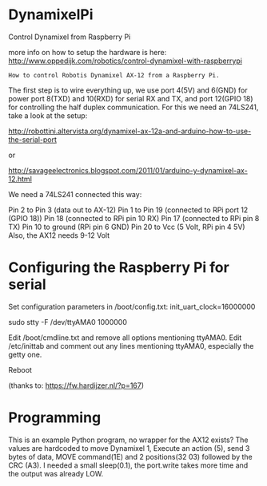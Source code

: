 DynamixelPi
===========

Control Dynamixel from Raspberry Pi

more info on how to setup the hardware is here: 
http://www.oppedijk.com/robotics/control-dynamixel-with-raspberrypi

    How to control Robotis Dynamixel AX-12 from a Raspberry Pi.

The first step is to wire everything up, we use port 4(5V) and 6(GND) for power port 8(TXD) and 10(RXD) for serial RX and TX, and port 12(GPIO 18) for controlling the half duplex communication. For this we need an 74LS241, take a look at the setup:

http://robottini.altervista.org/dynamixel-ax-12a-and-arduino-how-to-use-the-serial-port

or

http://savageelectronics.blogspot.com/2011/01/arduino-y-dynamixel-ax-12.html

We need a 74LS241 connected this way:

Pin 2 to Pin 3 (data out to AX-12)
Pin 1 to  Pin 19 (connected to RPi port 12 (GPIO 18))
Pin 18 (connected to RPi pin 10 RX)
Pin 17 (connected to RPi pin 8 TX)
Pin 10 to ground (RPi pin 6 GND)
Pin 20 to Vcc (5 Volt, RPi pin 4 5V)
Also, the AX12 needs 9-12 Volt

# Configuring the Raspberry Pi for serial
Set configuration parameters in /boot/config.txt:
init_uart_clock=16000000

sudo stty -F /dev/ttyAMA0 1000000

Edit /boot/cmdline.txt and remove all options mentioning ttyAMA0.
Edit /etc/inittab and comment out any lines mentioning ttyAMA0, especially the getty one.

Reboot

(thanks to: https://fw.hardijzer.nl/?p=167)

# Programming
This is an example Python program, no wrapper for the AX12 exists? The values are hardcoded to move Dynamixel 1, Execute an action (5), send 3 bytes of data, MOVE command(1E) and 2 positions(32 03) followed by the CRC (A3). I needed a small sleep(0.1), the port.write takes more time and the output was already LOW.
